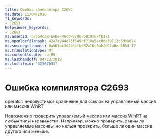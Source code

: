```yaml
---
title: Ошибка компилятора C2693
ms.date: 11/04/2016
f1_keywords:
- C2693
helpviewer_keywords:
- C2693
ms.assetid: b7364ca8-b6be-48c0-97d6-6029787fb171
ms.openlocfilehash: 42a7a944e76f549cf718a54c0def0112c5dba624
ms.sourcegitcommit: 0ab61bc3d2b6cfbd52a16c6ab2b97a8ea1864f12
ms.translationtype: MT
ms.contentlocale: ru-RU
ms.lasthandoff: 04/23/2019
ms.locfileid: "62367633"
---
```

# <a name="compiler-error-c2693"></a>Ошибка компилятора C2693

operator: недопустимое сравнение для ссылок на управляемый массив или массив WinRT

Невозможно проверить управляемый массив или массив WinRT на любые типы неравенства. Например, можно проверить, равны ли управляемые массивы, но нельзя проверить, больше ли один массив другого или меньше.
